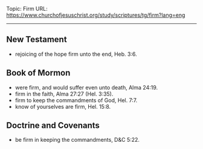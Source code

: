 Topic: Firm
URL: https://www.churchofjesuschrist.org/study/scriptures/tg/firm?lang=eng

---

## New Testament

- rejoicing of the hope firm unto the end, Heb. 3:6.

## Book of Mormon

- were firm, and would suffer even unto death, Alma 24:19.
- firm in the faith, Alma 27:27 (Hel. 3:35).
- firm to keep the commandments of God, Hel. 7:7.
- know of yourselves are firm, Hel. 15:8.

## Doctrine and Covenants

- be firm in keeping the commandments, D&C 5:22.

